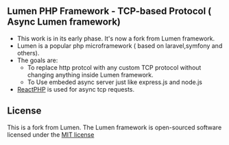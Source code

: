 
## Lumen PHP Framework - TCP-based Protocol ( Async Lumen framework)
- This work is in its early phase. It's now a fork from Lumen framework.
- Lumen is a popular php microframework ( based on laravel,symfony and others).
- The goals are:
    - To replace http protcol with any custom TCP protocol without changing anything inside Lumen framework.
    - To Use embeded async server just like express.js and node.js
- [ReactPHP](https://github.com/reactphp/socket) is used for async tcp requests.

## License
This is a fork from Lumen. The Lumen framework is open-sourced software licensed under the [MIT license](http://opensource.org/licenses/MIT)
